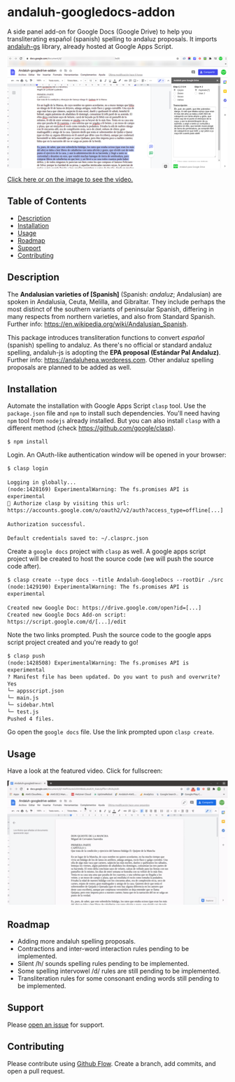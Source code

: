 # andaluh-googledocs-addon

A side panel add-on for Google Docs (Google Drive) to help you transliterating español (spanish) spelling to andaluz proposals. It imports [andaluh-gs](https://github.com/andalugeeks/andaluh-js/tree/google-apps-script) library, already hosted at Google Apps Script.

<a href="https://youtu.be/cqScVjWM1EU"><img width="800" alt="andaluh-gs about" src="https://raw.githubusercontent.com/andalugeeks/andaluh-googledocs-addon/main/img/andaluh-googledocs.png"></a>

<a href="https://youtu.be/cqScVjWM1EU">Click here or on the image to see the video.</a>

## Table of Contents

- [Description](#description)
- [Installation](#installation)
- [Usage](#usage)
- [Roadmap](#roadmap)
- [Support](#support)
- [Contributing](#contributing)

## Description

The **Andalusian varieties of [Spanish]** (Spanish: *andaluz*; Andalusian) are spoken in Andalusia, Ceuta, Melilla, and Gibraltar. They include perhaps the most distinct of the southern variants of peninsular Spanish, differing in many respects from northern varieties, and also from Standard Spanish. Further info: https://en.wikipedia.org/wiki/Andalusian_Spanish.

This package introduces transliteration functions to convert *español* (spanish) spelling to andaluz. As there's no official or standard andaluz spelling, andaluh-js is adopting the **EPA proposal (Estándar Pal Andaluz)**. Further info: https://andaluhepa.wordpress.com. Other andaluz spelling proposals are planned to be added as well.

## Installation

Automate the installation with Google Apps Script `clasp` tool. Use the `package.json` file and `npm` to install such dependencies. You'll need having `npm` tool from `nodejs` already installed. But you can also install `clasp` with a different method (check https://github.com/google/clasp).

```
$ npm install
```

Login. An OAuth-like authentication window will be opened in your browser:

```
$ clasp login

Logging in globally...
(node:1428169) ExperimentalWarning: The fs.promises API is experimental
🔑 Authorize clasp by visiting this url:
https://accounts.google.com/o/oauth2/v2/auth?access_type=offline[...]

Authorization successful.

Default credentials saved to: ~/.clasprc.json
```

Create a `google docs` project with `clasp` as well. A google apps script project will be created to host the source code (we will push the source code after).

```
$ clasp create --type docs --title Andaluh-GoogleDocs --rootDir ./src
(node:1429190) ExperimentalWarning: The fs.promises API is experimental

Created new Google Doc: https://drive.google.com/open?id=[...]
Created new Google Docs Add-on script: https://script.google.com/d/[...]/edit
```

Note the two links prompted. Push the source code to the google apps script project created and you're ready to go!

```
$ clasp push
(node:1428508) ExperimentalWarning: The fs.promises API is experimental
? Manifest file has been updated. Do you want to push and overwrite? Yes
└─ appsscript.json
└─ main.js
└─ sidebar.html
└─ test.js
Pushed 4 files.
```

Go open the `google docs` file. Use the link prompted upon `clasp create`.

## Usage

Have a look at the featured video. Click for fullscreen:

<a href="https://youtu.be/cqScVjWM1EU"><img width="520" alt="andaluh-gs about" src="https://raw.githubusercontent.com/andalugeeks/andaluh-googledocs-addon/main/img/andaluh-googledocs.gif"></a>

## Roadmap

* Adding more andaluh spelling proposals.
* Contractions and inter-word interaction rules pending to be implemented.
* Silent /h/ sounds spelling rules pending to be implemented.
* Some spelling intervowel /d/ rules are still pending to be implemented.
* Transliteration rules for some consonant ending words still pending to be implemented.

## Support

Please [open an issue](https://github.com/andalugeeks/andaluh-googledocs/issues/new) for support.

## Contributing

Please contribute using [Github Flow](https://guides.github.com/introduction/flow/). Create a branch, add commits, and open a pull request.
